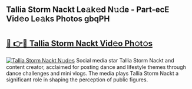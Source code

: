 ## Tallia Storm Nackt Le𝚊k𝚎d N𝚞𝚍e - Part-ecE Vid𝚎o Le𝚊ks Photos gbqPH

# <h2><a href="http://fb6k4t.evod.top/?m=Tallia+Storm+Nackt">🔗 👉🔴 Tallia Storm Nackt Vid𝚎o Ph𝚘t𝚘s</a></h2>

[![Tallia Storm Nackt N𝚞d𝚎s](https://i.imgur.com/8V9OHl7.gif)](http://fb6k4t.evod.top/?m=Tallia+Storm+Nackt)
Social media star Tallia Storm Nackt and content creator, acclaimed for posting dance and lifestyle themes through dance challenges and mini vlogs. The media plays Tallia Storm Nackt a significant role in shaping the perception of public figures. 
